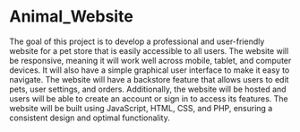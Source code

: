 # Animal_Website
The goal of this project is to develop a professional and user-friendly website for a pet store that is easily accessible to all users. The website will be responsive, meaning it will work well across mobile, tablet, and computer devices. It will also have a simple graphical user interface to make it easy to navigate. The website will have a backstore feature that allows users to edit pets, user settings, and orders. Additionally, the website will be hosted and users will be able to create an account or sign in to access its features. The website will be built using JavaScript, HTML, CSS, and PHP, ensuring a consistent design and optimal functionality.
 
